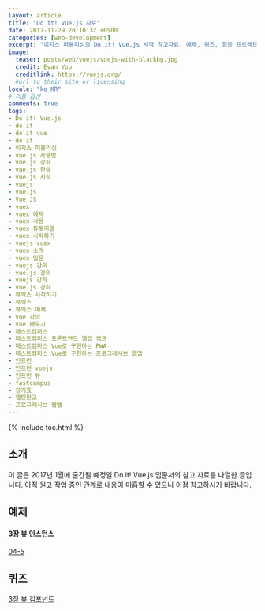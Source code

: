 ```yaml
---
layout: article
title: "Do it! Vue.js 자료"
date: 2017-11-29 20:10:32 +0900
categories: [web-development]
excerpt: "이지스 퍼블리싱의 Do it! Vue.js 서적 참고자료. 예제, 퀴즈, 최종 프로젝트 등"
image:
  teaser: posts/web/vuejs/vuejs-with-blackbg.jpg
  credit: Evan You
  creditlink: https://vuejs.org/
  #url to their site or licensing
locale: "ko_KR"
# 리플 옵션
comments: true
tags:
- Do it! Vue.js
- do it
- do it vue
- do it
- 이지스 퍼블리싱
- vue.js 사용법
- vue.js 강좌
- vue.js 한글
- vue.js 시작
- vuejs
- vue.js
- Vue JS
- vuex
- vuex 예제
- vuex 사용
- vuex 튜토리얼
- vuex 시작하기
- vuejs vuex
- vuex 소개
- vuex 입문
- vuejs 강의
- vue.js 강의
- vuejs 강좌
- vue.js 강좌
- 뷰엑스 시작하기
- 뷰엑스
- 뷰엑스 예제
- vue 강의
- vue 배우기
- 패스트캠퍼스
- 패스트캠퍼스 프론트엔드 웹앱 캠프
- 패스트캠퍼스 Vue로 구현하는 PWA
- 패스트캠퍼스 Vue로 구현하는 프로그레시브 웹앱
- 인프런
- 인프런 vuejs
- 인프런 뷰
- fastcampus
- 장기효
- 캡틴판교
- 프로그레시브 웹앱
---
```

{% include toc.html %}

## 소개
이 글은 2017년 1월에 출간될 예정일 Do it! Vue.js 입문서의 참고 자료를 나열한 글입니다.
아직 원고 작업 중인 관계로 내용이 미흡할 수 있으니 이점 참고하시기 바랍니다.

## 예제
#### 3장 뷰 인스턴스
[04-5 ](https://github.com/joshua1988/doit-vuejs/blob/master/%EC%98%88%EC%A0%9C%EC%BD%94%EB%93%9C/04_%EB%B7%B0%20%EC%9D%B8%EC%8A%A4%ED%84%B4%EC%8A%A4/04-5/index.html)

## 퀴즈
[3장 뷰 컴포넌트](https://github.com/joshua1988/doit-vuejs/tree/master/%ED%80%B4%EC%A6%88/05_%EB%B7%B0%20%EC%BB%B4%ED%8F%AC%EB%84%8C%ED%8A%B8/%EC%98%88%EC%8B%9C)
